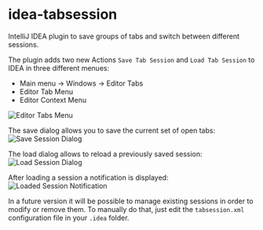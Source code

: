 idea-tabsession
===============

IntelliJ IDEA plugin to save groups of tabs and switch between different sessions.

The plugin adds two new Actions `Save Tab Session` and `Load Tab Session` to IDEA in three different menues:
* Main menu -> Windows -> Editor Tabs
* Editor Tab Menu
* Editor Context Menu

![Editor Tabs Menu](/resources/img/editor-tabs-menu.jpg "Editor Tabs Menu")

The save dialog allows you to save the current set of open tabs:
![Save Session Dialog](/resources/img/save-session-dialog.jpg "Save Session Dialog")

The load dialog allows to reload a previously saved session:
![Load Session Dialog](/resources/img/load-session-dialog.jpg "Load Session Dialog")

After loading a session a notification is displayed:
![Loaded Session Notification](/resources/img/loaded-notification.jpg "Loaded Session Notification")

In a future version it will be possible to manage existing sessions in order to modify or remove them. To manually do that, just edit the `tabsession.xml` configuration file in your `.idea` folder.